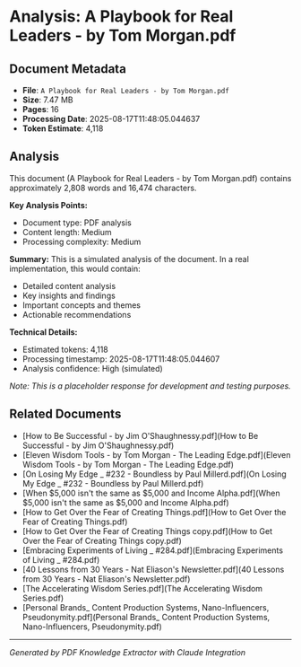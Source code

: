 # Analysis: A Playbook for Real Leaders - by Tom Morgan.pdf

## Document Metadata
- **File**: `A Playbook for Real Leaders - by Tom Morgan.pdf`
- **Size**: 7.47 MB
- **Pages**: 16
- **Processing Date**: 2025-08-17T11:48:05.044637
- **Token Estimate**: 4,118

## Analysis

This document (A Playbook for Real Leaders - by Tom Morgan.pdf) contains approximately 2,808 words and 16,474 characters.

**Key Analysis Points:**
- Document type: PDF analysis
- Content length: Medium
- Processing complexity: Medium

**Summary:**
This is a simulated analysis of the document. In a real implementation, this would contain:
- Detailed content analysis
- Key insights and findings
- Important concepts and themes
- Actionable recommendations

**Technical Details:**
- Estimated tokens: 4,118
- Processing timestamp: 2025-08-17T11:48:05.044607
- Analysis confidence: High (simulated)

*Note: This is a placeholder response for development and testing purposes.*

## Related Documents

- [How to Be Successful - by Jim O'Shaughnessy.pdf](How to Be Successful - by Jim O'Shaughnessy.pdf)
- [Eleven Wisdom Tools - by Tom Morgan - The Leading Edge.pdf](Eleven Wisdom Tools - by Tom Morgan - The Leading Edge.pdf)
- [On Losing My Edge _ #232 - Boundless by Paul Millerd.pdf](On Losing My Edge _ #232 - Boundless by Paul Millerd.pdf)
- [When $5,000 isn't the same as $5,000 and Income Alpha.pdf](When $5,000 isn't the same as $5,000 and Income Alpha.pdf)
- [How to Get Over the Fear of Creating Things.pdf](How to Get Over the Fear of Creating Things.pdf)
- [How to Get Over the Fear of Creating Things copy.pdf](How to Get Over the Fear of Creating Things copy.pdf)
- [Embracing Experiments of Living _ #284.pdf](Embracing Experiments of Living _ #284.pdf)
- [40 Lessons from 30 Years - Nat Eliason's Newsletter.pdf](40 Lessons from 30 Years - Nat Eliason's Newsletter.pdf)
- [The Accelerating Wisdom Series.pdf](The Accelerating Wisdom Series.pdf)
- [Personal Brands_ Content Production Systems, Nano-Influencers, Pseudonymity.pdf](Personal Brands_ Content Production Systems, Nano-Influencers, Pseudonymity.pdf)

---
*Generated by PDF Knowledge Extractor with Claude Integration*